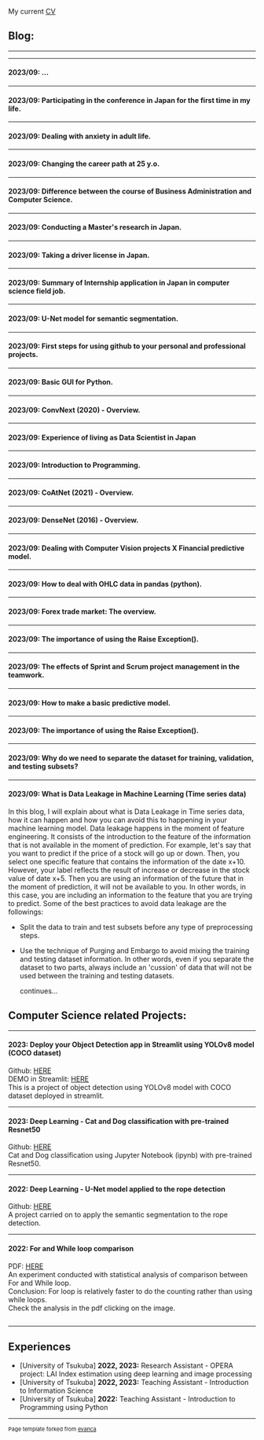 My current
<a href="pdf/SatoMario_CV_2023.pdf">CV</a>

## Blog: 
---

---
#### **2023/09:** ...

---
#### **2023/09:** Participating in the conference in Japan for the first time in my life.

---
#### **2023/09:** Dealing with anxiety in adult life.

---
#### **2023/09:** Changing the career path at 25 y.o.

---
#### **2023/09:** Difference between the course of Business Administration and Computer Science.

---
#### **2023/09:** Conducting a Master's research in Japan.

---
#### **2023/09:** Taking a driver license in Japan.

---
#### **2023/09:** Summary of Internship application in Japan in computer science field job.

---
#### **2023/09:** U-Net model for semantic segmentation.

---
#### **2023/09:** First steps for using github to your personal and professional projects.

---
#### **2023/09:** Basic GUI for Python.

---
#### **2023/09:** ConvNext (2020) - Overview.

---
#### **2023/09:** Experience of living as Data Scientist in Japan

---
#### **2023/09:** Introduction to Programming.

---
#### **2023/09:** CoAtNet (2021) - Overview.

---
#### **2023/09:** DenseNet (2016) - Overview.

---
#### **2023/09:** Dealing with Computer Vision projects X Financial predictive model.

---
#### **2023/09:** How to deal with OHLC data in pandas (python).

---
#### **2023/09:** Forex trade market: The overview.

---
#### **2023/09:** The importance of using the Raise Exception().

---
#### **2023/09:** The effects of Sprint and Scrum project management in the teamwork.

---
#### **2023/09:** How to make a basic predictive model.

---
#### **2023/09:** The importance of using the Raise Exception().


---
#### **2023/09:** Why do we need to separate the dataset for training, validation, and testing subsets?


---
#### **2023/09:** What is Data Leakage in Machine Learning (Time series data) 
In this blog, I will explain about what is Data Leakage in Time series data, how it can happen and how you can avoid this to happening in your machine learning model.
Data leakage happens in the moment of feature engineering. It consists of the introduction to the feature of the information that is not available in the moment of prediction.
For example, let's say that you want to predict if the price of a stock will go up or down. Then, you select one specific feature that contains the information of the date x+10. However, your label reflects the result of increase or decrease in the stock value of date x+5. Then you are using an information of the future that in the moment of prediction, it will not be available to you. In other words, in this case, you are including an information to the feature that you are trying to predict.
Some of the best practices to avoid data leakage are the followings:
- Split the data to train and test subsets before any type of preprocessing steps.
- Use the technique of Purging and Embargo to avoid mixing the training and testing dataset information. In other words, even if you separate the dataset to two parts, always include an 'cussion' of data that will not be used between the training and testing datasets.

  continues...

## Computer Science related Projects: 
---

#### **2023:** Deploy your Object Detection app in Streamlit using YOLOv8 model (COCO dataset) 
Github: <a href="https://github.com/mariotsato/YOLOv8_object_detection_streamlit/">HERE</a><br> 
DEMO in Streamlit: <a href="https://mariotsato-yolov8-object-detection-streamlit-app-9gw2rr.streamlit.app/">HERE</a><br>
This is a project of object detection using YOLOv8 model with COCO dataset deployed in streamlit.
<a href="https://github.com/mariotsato/YOLOv8_object_detection_streamlit" class="image fit"><img src="images/obj_detection.png" alt=""></a><br>

---
#### **2023:** Deep Learning - Cat and Dog classification with pre-trained Resnet50
Github: <a href="https://github.com/mariotsato/cat_dog_classification_resnet50">HERE</a><br>
Cat and Dog classification using Jupyter Notebook (ipynb) with pre-trained Resnet50.<br>
<a href="https://github.com/mariotsato/cat_dog_classification_resnet50" class="image fit"><img src="images/dog.png" alt=""></a><br>

---
#### **2022:** Deep Learning - U-Net model applied to the rope detection
Github: <a href="https://github.com/mariotsato/unet_rope_detection">HERE</a><br>
A project carried on to apply the semantic segmentation to the rope detection.<br>
<a href="https://github.com/mariotsato/unet_rope_detection" class="image fit"><img src="images/unet.png" alt=""></a><br>

---
#### **2022:** For and While loop comparison
PDF: <a href="pdf/assignment_2_Sato Mario.pdf">HERE</a><br>
An experiment conducted with statistical analysis of comparison between For and While loop.<br>
Conclusion: For loop is relatively faster to do the counting rather than using while loops.<br>
Check the analysis in the pdf clicking on the image.<br>

<a href="pdf/assignment_2_Sato Mario.pdf" class="image fit"><img src="images/for_while.png" alt=""></a>

---
## Experiences
- [University of Tsukuba] **2022, 2023:** Research Assistant - OPERA project: LAI Index estimation using deep learning and image processing
- [University of Tsukuba] **2022, 2023:** Teaching Assistant - Introduction to Information Science
- [University of Tsukuba] **2022:** Teaching Assistant - Introduction to Programming using Python

---
<p style="font-size:11px">Page template forked from <a href="https://github.com/evanca/quick-portfolio">evanca</a></p>
<!-- Remove above link if you don't want to attibute -->
